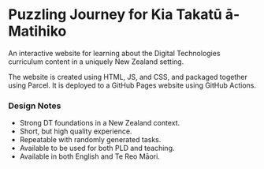 # Puzzling Journey for Kia Takatū ā-Matihiko

An interactive website for learning about the Digital Technologies curriculum content in a uniquely New Zealand setting.

The website is created using HTML, JS, and CSS, and packaged together using Parcel.
It is deployed to a GitHub Pages website using GitHub Actions.


### Design Notes

- Strong DT foundations in a New Zealand context.
- Short, but high quality experience.
- Repeatable with randomly generated tasks.
- Available to be used for both PLD and teaching.
- Available in both English and Te Reo Māori.
